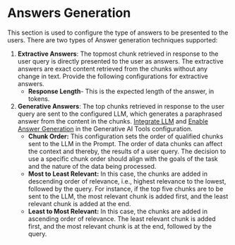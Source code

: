 # Answers Generation

This section is used to configure the type of answers to be presented to the users. There are two types of Answer generation techniques supported:

1. **Extractive Answers**: The topmost chunk retrieved in response to the user query is directly presented to the user as answers. The extractive answers are exact content retrieved from the chunks without any change in text. Provide the following configurations for extractive answers.
    * **Response Length**- This is the expected length of the answer, in tokens.
2. **Generative Answers**: The top chunks retrieved in response to the user query are sent to the configured LLM, which generates a paraphrased answer from the content in the chunks. [Integrate LLM](../generative-ai-tools/models-library.md) and [Enable Answer Generation](../generative-ai-tools/dynamic-conversations-features.md) in the Generative AI Tools configuration. 
    * **Chunk Order:** This configuration sets the order of qualified chunks sent to the LLM in the Prompt. The order of data chunks can affect the context and thereby, the results of a user query. The decision to use a specific chunk order should align with the goals of the task and the nature of the data being processed.
    * **Most to Least Relevant:** In this case, the chunks are added in descending order of relevance, i.e., highest relevance to the lowest, followed by the query. For instance, if the top five chunks are to be sent to the LLM, the most relevant chunk is added first, and the least relevant chunk is added at the end.
    * **Least to Most Relevant:** In this case, the chunks are added in ascending order of relevance. The least relevant chunk is added first, and the most relevant chunk is at the end, followed by the query.